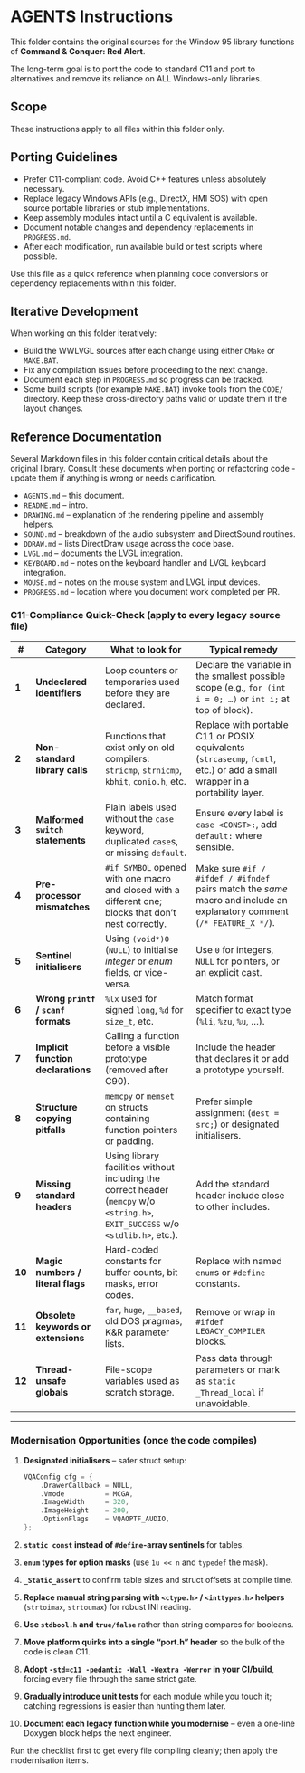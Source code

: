 # AGENTS Instructions

This folder contains the original sources for the Window 95 library functions of **Command & Conquer: Red Alert**.

The long-term goal is to port the code to standard C11 and port to alternatives and remove its reliance on ALL Windows-only libraries.

## Scope

These instructions apply to all files within this folder only.

## Porting Guidelines

- Prefer C11-compliant code. Avoid C++ features unless absolutely necessary.
- Replace legacy Windows APIs (e.g., DirectX, HMI SOS) with open source portable libraries or stub implementations.
- Keep assembly modules intact until a C equivalent is available.
- Document notable changes and dependency replacements in `PROGRESS.md`.
- After each modification, run available build or test scripts where possible.

Use this file as a quick reference when planning code conversions or dependency replacements within this folder.

## Iterative Development

When working on this folder iteratively:

- Build the WWLVGL sources after each change using either `CMake` or `MAKE.BAT`.
- Fix any compilation issues before proceeding to the next change.
- Document each step in `PROGRESS.md` so progress can be tracked.
- Some build scripts (for example `MAKE.BAT`) invoke tools from the `CODE/` directory.
  Keep these cross-directory paths valid or update them if the layout changes.

## Reference Documentation

Several Markdown files in this folder contain critical details about the original library.
Consult these documents when porting or refactoring code - update them if anything is wrong or needs clarification.

- `AGENTS.md` – this document.
- `README.md` – intro.
- `DRAWING.md` – explanation of the rendering pipeline and assembly helpers.
- `SOUND.md` – breakdown of the audio subsystem and DirectSound routines.
- `DDRAW.md` – lists DirectDraw usage across the code base.
- `LVGL.md` – documents the LVGL integration.
- `KEYBOARD.md` – notes on the keyboard handler and LVGL keyboard integration.
- `MOUSE.md` – notes on the mouse system and LVGL input devices.
- `PROGRESS.md` – location where you document work completed per PR.

### **C11-Compliance Quick-Check (apply to every legacy source file)**

| #      | Category                             | What to look for                                                                                                                  | Typical remedy                                                                                                              |
| ------ | ------------------------------------ | --------------------------------------------------------------------------------------------------------------------------------- | --------------------------------------------------------------------------------------------------------------------------- |
| **1**  | **Undeclared identifiers**           | Loop counters or temporaries used before they are declared.                                                                       | Declare the variable in the smallest possible scope (e.g., `for (int i = 0; …)` or `int i;` at top of block).               |
| **2**  | **Non-standard library calls**       | Functions that exist only on old compilers: `stricmp`, `strnicmp`, `kbhit`, `conio.h`, etc.                                       | Replace with portable C11 or POSIX equivalents (`strcasecmp`, `fcntl`, etc.) or add a small wrapper in a portability layer. |
| **3**  | **Malformed `switch` statements**    | Plain labels used without the `case` keyword, duplicated `case`s, or missing `default`.                                           | Ensure every label is `case <CONST>:`, add `default:` where sensible.                                                       |
| **4**  | **Pre-processor mismatches**         | `#if SYMBOL` opened with one macro and closed with a different one; blocks that don’t nest correctly.                             | Make sure `#if / #ifdef / #ifndef` pairs match the *same* macro and include an explanatory comment (`/* FEATURE_X */`).     |
| **5**  | **Sentinel initialisers**            | Using `(void*)0` (`NULL`) to initialise *integer* or *enum* fields, or vice-versa.                                                | Use `0` for integers, `NULL` for pointers, or an explicit cast.                                                             |
| **6**  | **Wrong `printf` / `scanf` formats** | `%lx` used for signed `long`, `%d` for `size_t`, etc.                                                                             | Match format specifier to exact type (`%li`, `%zu`, `%u`, …).                                                               |
| **7**  | **Implicit function declarations**   | Calling a function before a visible prototype (removed after C90).                                                                | Include the header that declares it or add a prototype yourself.                                                            |
| **8**  | **Structure copying pitfalls**       | `memcpy` or `memset` on structs containing function pointers or padding.                                                          | Prefer simple assignment (`dest = src;`) or designated initialisers.                                                        |
| **9**  | **Missing standard headers**         | Using library facilities without including the correct header (`memcpy` w/o `<string.h>`, `EXIT_SUCCESS` w/o `<stdlib.h>`, etc.). | Add the standard header include close to other includes.                                                                    |
| **10** | **Magic numbers / literal flags**    | Hard-coded constants for buffer counts, bit masks, error codes.                                                                   | Replace with named `enum`s or `#define` constants.                                                                          |
| **11** | **Obsolete keywords or extensions**  | `far`, `huge`, `__based`, old DOS pragmas, K\&R parameter lists.                                                                  | Remove or wrap in `#ifdef LEGACY_COMPILER` blocks.                                                                          |
| **12** | **Thread-unsafe globals**            | File-scope variables used as scratch storage.                                                                                     | Pass data through parameters or mark as `static _Thread_local` if unavoidable.                                              |

---

### **Modernisation Opportunities (once the code compiles)**

1. **Designated initialisers** – safer struct setup:

   ```c
   VQAConfig cfg = {
       .DrawerCallback = NULL,
       .Vmode          = MCGA,
       .ImageWidth     = 320,
       .ImageHeight    = 200,
       .OptionFlags    = VQAOPTF_AUDIO,
   };
   ```

2. **`static const` instead of `#define`-array sentinels** for tables.

3. **`enum` types for option masks** (use `1u << n` and `typedef` the mask).

4. **`_Static_assert`** to confirm table sizes and struct offsets at compile time.

5. **Replace manual string parsing with `<ctype.h>` / `<inttypes.h>` helpers** (`strtoimax`, `strtoumax`) for robust INI reading.

6. **Use `stdbool.h` and `true/false`** rather than string compares for booleans.

7. **Move platform quirks into a single “port.h” header** so the bulk of the code is clean C11.

8. **Adopt `-std=c11 -pedantic -Wall -Wextra -Werror` in your CI/build**, forcing every file through the same strict gate.

9. **Gradually introduce unit tests** for each module while you touch it; catching regressions is easier than hunting them later.

10. **Document each legacy function while you modernise** – even a one-line Doxygen block helps the next engineer.

Run the checklist first to get every file compiling cleanly; then apply the modernisation items.